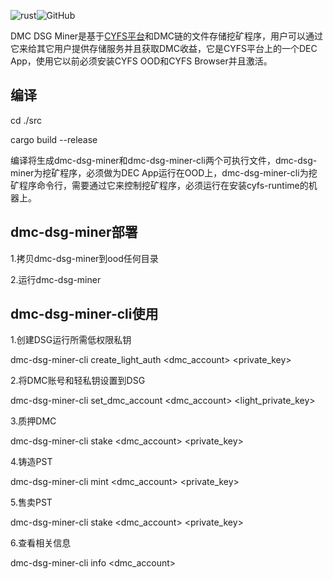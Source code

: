 ![rust](https://img.shields.io/badge/rustc-1.57%2B-green?style=plastic)![GitHub](https://img.shields.io/github/license/datamallchain/dmchain_contract)

DMC DSG Miner是基于[CYFS平台](https://github.com/buckyos/CYFS)和DMC链的文件存储挖矿程序，用户可以通过它来给其它用户提供存储服务并且获取DMC收益，它是CYFS平台上的一个DEC App，使用它以前必须安装CYFS OOD和CYFS Browser并且激活。

## 编译

cd ./src

cargo build --release

编译将生成dmc-dsg-miner和dmc-dsg-miner-cli两个可执行文件，dmc-dsg-miner为挖矿程序，必须做为DEC App运行在OOD上，dmc-dsg-miner-cli为挖矿程序命令行，需要通过它来控制挖矿程序，必须运行在安装cyfs-runtime的机器上。

## dmc-dsg-miner部署

1.拷贝dmc-dsg-miner到ood任何目录

2.运行dmc-dsg-miner

## dmc-dsg-miner-cli使用

1.创建DSG运行所需低权限私钥

dmc-dsg-miner-cli create_light_auth <dmc_account> <private_key>

2.将DMC账号和轻私钥设置到DSG

dmc-dsg-miner-cli set_dmc_account <dmc_account> <light_private_key>

3.质押DMC

dmc-dsg-miner-cli stake <dmc_account> <private_key> <amount>

 4.铸造PST

dmc-dsg-miner-cli mint <dmc_account> <private_key> <amount>

5.售卖PST

dmc-dsg-miner-cli stake <dmc_account> <private_key> <amount> <price>

6.查看相关信息

dmc-dsg-miner-cli info <dmc_account>